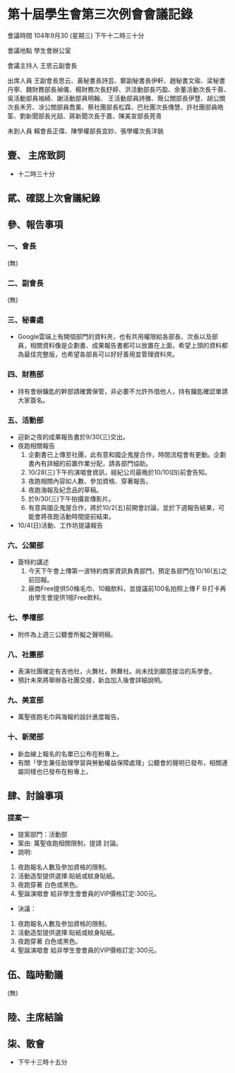 第十屆學生會第三次例會會議記錄
===

會議時間	104年9月30 (星期三) 下午十二時三十分

會議地點	學生會辦公室

會議主持人	王思云副會長

出席人員	王副會長思云、黃秘書長詩芸、鄭副秘書長伊軒、趙秘書文瑜、梁秘書丹寧、魏財務部長禎儀、楊財務次長舒婷、洪活動部長巧盈、余董活動次長千蓉、吳活動部員袖綺、謝活動部員明翰、
王活動部員詩雅、簡公關部長伊慧、胡公關次長禾芳、凃公關部員喬薰、蔡社團部長松霖、巴社團次長傳慧、許社團部員皓筌、劉新聞部長光喆、蔣新聞次長于嘉、陳美宣部長莞青

未到人員	賴會長正偉、陳學權部長宜妙、張學權次長洋銚

## 壹、	主席致詞

- 十二時三十分

## 貮、確認上次會議紀錄
## 參、報告事項
### 一、會長

(無)

### 二、副會長

(無)

### 三、秘書處

- Google雲端上有開個部門的資料夾，也有共用權限給各部長、次長以及部員，相關資料像是企劃書、成果報告書都可以放置在上面，希望上頭的資料都為最佳完整版，也希望各部長可以好好善用並管理資料夾。

### 四、財務部

- 持有會辦鑰匙的幹部請確實保管，非必要不允許外借他人，持有鑰匙確認單請大家簽名。

### 五、活動部

- 迎新之夜的成果報告書於9/30(三)交出。
- 夜跑相關報告
  1. 企劃書已上傳至社團，此有意和國企鬼屋合作，時間流程會有更動。企劃書內有詳細的前置作業分配，請各部門協助。
  2. 10/28(三)下午的演唱會資訊，經紀公司最晚於10/10(四)前會告知。
  3. 夜跑相關內容如人數、參加資格、穿著報告。
  4. 夜跑海報及紀念品的草稿。
  5. 於9/30(三)下午拍攝宣傳影片。
  6. 有意與國企鬼屋合作，將於10/2(五)前開會討論，並於下週報告結果，可能會將夜跑活動時間提前結束。
- 10/4(日)活動、工作坊提議報告

### 六、公關部

- 簽特約講述
  1. 今天下午會上傳第一波特約商家資訊負責部門，預定各部門在10/16(五)之前回報。
  2. 廠商Free提供50條毛巾、10箱飲料，並提議前100名拍照上傳ＦＢ打卡再由學生會提供1瓶Free飲料。

### 七、學權部

- 附件為上週三公聽會所擬之聲明稿。

### 八、社團部

- 表演社團確定有吉他社，火舞社，熱舞社。尚未找到願意接洽的系學會。
- 預計未來將舉辦各社團交接，新血加入後會詳細說明。

### 九、美宣部

- 萬聖夜跑毛巾與海報的設計進度報告。

### 十、新聞部

- 新血線上報名的名單已公布在粉專上。
- 有關「學生兼任助理學習與勞動權益保障處理」公聽會的聲明已發布，相關連屬同樣也已發布在粉專上。

## 肆、討論事項

### 提案一                                                 

- 提案部門：活動部
- 案由: 萬聖夜跑相關限制，提請 討論。
- 說明: 
1. 夜跑報名人數及參加資格的限制。
2. 活動造型提供選擇:貼紙或紋身貼紙。
3. 夜跑穿著 白色或黑色。
4. 聖誕演唱會 給非學生會會員的VIP價格訂定:300元。

- 決議：
1. 夜跑報名人數及參加資格的限制。
2. 活動造型提供選擇:貼紙或紋身貼紙。
3. 夜跑穿著 白色或黑色。
4. 聖誕演唱會 給非學生會會員的VIP價格訂定:300元。

## 伍、臨時動議

(無)

## 陸、主席結論
## 柒、散會

- 下午十三時十五分

